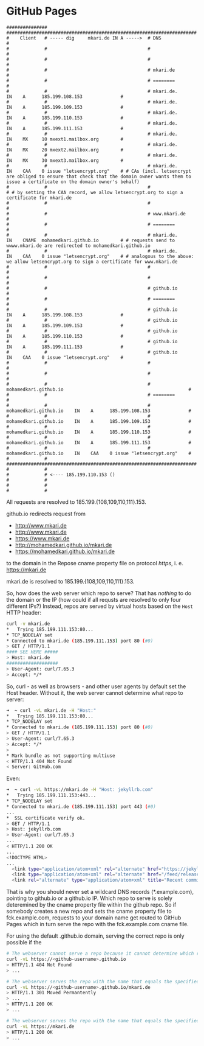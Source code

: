 # GitHub Pages

```
###############                                     ######################################################################       
#    Client   # ----- dig     mkari.de IN A ----->  # DNS                                                                #
#             #                                     #                                                                    #
#             #                                     #                                                                    #
#             #                                     # mkari.de                                                           #
#             #                                     # ========                                                           # 
#             #                                     # mkari.de.                IN    A      185.199.108.153              # 
#             #                                     # mkari.de.                IN    A      185.199.109.153              #
#             #                                     # mkari.de.                IN    A      185.199.110.153              #
#             #                                     # mkari.de.                IN    A      185.199.111.153              #
#             #                                     # mkari.de.                IN    MX     10 mxext1.mailbox.org        #
#             #                                     # mkari.de.                IN    MX     20 mxext2.mailbox.org        #
#             #                                     # mkari.de.                IN    MX     30 mxext3.mailbox.org        #
#             #                                     # mkari.de.                IN    CAA    0 issue "letsencrypt.org"    # # CAs (incl. letsencrypt are obliged to ensure that check that the domain owner wants them to issue a certificate on the domain owner's behalf) 
#             #                                     #                                                                    # # by setting the CAA record, we allow letsencrypt.org to sign a certificate for mkari.de
#             #                                     #                                                                    #
#             #                                     # www.mkari.de                                                       #
#             #                                     # ========                                                           #
#             #                                     # mkari.de.                IN    CNAME  mohamedkari.github.io        # # requests send to wwww.mkari.de are redirected to mohamedkari.github.io
#             #                                     # mkari.de.                IN    CAA    0 issue "letsencrypt.org"    # # analogous to the above: we allow letsencrypt.org to sign a certificate for www.mkari.de
#             #                                     #                                                                    #
#             #                                     #                                                                    #
#             #                                     # github.io                                                          #
#             #                                     # ========                                                           #
#             #                                     # github.io                IN    A      185.199.108.153              #
#             #                                     # github.io                IN    A      185.199.109.153              #
#             #                                     # github.io                IN    A      185.199.110.153              #
#             #                                     # github.io                IN    A      185.199.111.153              #
#             #                                     # github.io                IN    CAA    0 issue "letsencrypt.org"    #
#             #                                     #                                                                    #
#             #                                     #                                                                    #
#             #                                     # mohamedkari.github.io                                              #
#             #                                     # ========                                                           #
#             #                                     # mohamedkari.github.io    IN    A      185.199.108.153              #
#             #                                     # mohamedkari.github.io    IN    A      185.199.109.153              #
#             #                                     # mohamedkari.github.io    IN    A      185.199.110.153              #
#             #                                     # mohamedkari.github.io    IN    A      185.199.111.153              #
#             #                                     # mohamedkari.github.io    IN    CAA    0 issue "letsencrypt.org"    #
#             #                                     ######################################################################
#             #  
#             # <---- 185.199.110.153 ()  
#             #
#             #
#             #
```


All requests are resolved to 185.199.{108,109,110,111}.153.

github.io redirects request from

- http://www.mkari.de 
- http://www.mkari.de
- https://www.mkari.de
- http://mohamedkari.github.io/mkari.de
- https://mohamedkari.github.io/mkari.de

to the domain in the Repose cname property file on protocol _https_, i. e. https://mkari.de

mkari.de is resolved to 185.199.{108,109,110,111}.153.

So, how does the web server which repo to serve? 
That has _nothing_ to do the domain or the IP (how could if all requsts are resolved to only four different IPs?)
Instead, repos are served by virtual hosts based on the `Host` HTTP header:

```sh
curl -v mkari.de      
*   Trying 185.199.111.153:80...
* TCP_NODELAY set
* Connected to mkari.de (185.199.111.153) port 80 (#0)
> GET / HTTP/1.1
#### SEE HERE #####
> Host: mkari.de
###################
> User-Agent: curl/7.65.3
> Accept: */*
```

So, curl - as well as browsers - and other user agents by default set the Host header. 
Without it, the web server cannot determine what repo to server:

```sh
➜  ~ curl -vL mkari.de -H "Host:"
*   Trying 185.199.111.153:80...
* TCP_NODELAY set
* Connected to mkari.de (185.199.111.153) port 80 (#0)
> GET / HTTP/1.1
> User-Agent: curl/7.65.3
> Accept: */*
> 
* Mark bundle as not supporting multiuse
< HTTP/1.1 404 Not Found
< Server: GitHub.com
```

Even: 
```sh
➜  ~ curl -vL https://mkari.de -H "Host: jekyllrb.com"
*   Trying 185.199.111.153:443...
* TCP_NODELAY set
* Connected to mkari.de (185.199.111.153) port 443 (#0)
...
*  SSL certificate verify ok.
> GET / HTTP/1.1
> Host: jekyllrb.com
> User-Agent: curl/7.65.3
...
< HTTP/1.1 200 OK
...
<!DOCTYPE HTML>
...
  <link type="application/atom+xml" rel="alternate" href="https://jekyllrb.com/feed.xml" title="Jekyll • Simple, blog-aware, static sites" />
  <link type="application/atom+xml" rel="alternate" href="/feed/release.xml" title="Jekyll releases posts" />
  <link rel="alternate" type="application/atom+xml" title="Recent commits to Jekyll’s master branch" href="https://github.com/jekyll/jekyll/commits/master.atom">
```

That is why you should never set a wildcard DNS records (*.example.com), pointing to github.io or a github.io IP. 
Which repo to serve is solely deteremined by the cname property file within the github repo. 
So if somebody creates a new repo and sets the cname property file to fck.example.com, 
requests to your domain name get routed to GitHub Pages which in turn serve the repo with the fck.example.com cname file.

For using the default <github-username>.github.io domain, serving the correct repo is only possible if the 
```sh
# The webserver cannot serve a repo because it cannot determine which repo is desired.
curl -vL https://<github-username>.github.io
> HTTP/1.1 404 Not Found
> ...
```

```sh
# The webserver serves the repo with the name that equals the specified path. 
curl -vL https://<github-username>.github.io/mkari.de
> HTTP/1.1 301 Moved Permantently
> ...
> HTTP/1.1 200 OK
> ...
```

```sh
# The webserver serves the repo with the name that equals the specified path. 
curl -vL https://mkari.de
> HTTP/1.1 200 OK
> ...
```